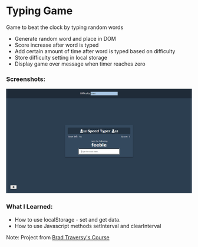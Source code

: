 # Typing Game

Game to beat the clock by typing random words

- Generate random word and place in DOM
- Score increase after word is typed
- Add certain amount of time after word is typed based on difficulty
- Store difficulty setting in local storage
- Display game over message when timer reaches zero

### Screenshots:

![Project UI](https://github.com/lucas3z/typing-game/blob/master/screenshots/project-ui.png?raw=true)

### What I Learned:

- How to use localStorage - set and get data.
- How to use Javascript methods setInterval and clearInterval

Note: Project from [Brad Traversy's Course](https://vanillawebprojects.com/)
